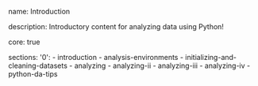 name: Introduction

description: Introductory content for analyzing data using Python!

core: true

sections:
  '0':
    - introduction
    - analysis-environments
    - initializing-and-cleaning-datasets
    - analyzing
    - analyzing-ii
    - analyzing-iii
    - analyzing-iv
    - python-da-tips
